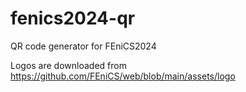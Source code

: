 # fenics2024-qr
QR code generator for FEniCS2024



Logos are downloaded from https://github.com/FEniCS/web/blob/main/assets/logo